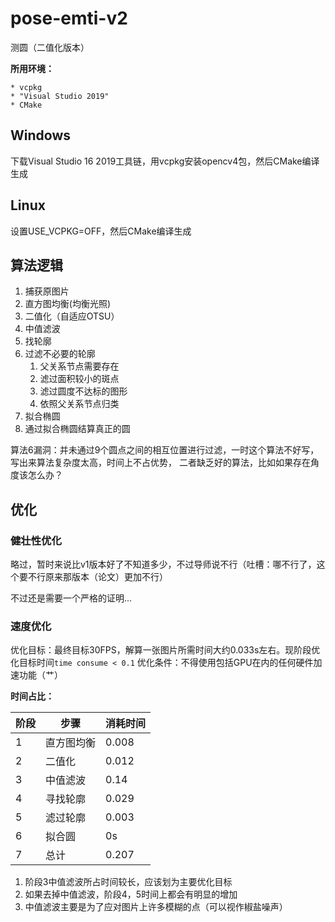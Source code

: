 # pose-emti-v2

测圆（二值化版本）

**所用环境：**

    * vcpkg 
    * "Visual Studio 2019"
    * CMake

## Windows

下载Visual Studio 16 2019工具链，用vcpkg安装opencv4包，然后CMake编译生成

## Linux

设置USE_VCPKG=OFF，然后CMake编译生成

## 算法逻辑

1. 捕获原图片
2. 直方图均衡(均衡光照)
3. 二值化（自适应OTSU）
4. 中值滤波
5. 找轮廓
6. 过滤不必要的轮廓
    1. 父关系节点需要存在
    2. 滤过面积较小的斑点
    3. 滤过圆度不达标的图形
    4. 依照父关系节点归类
7. 拟合椭圆
8. 通过拟合椭圆结算真正的圆

算法6漏洞：并未通过9个圆点之间的相互位置进行过滤，一时这个算法不好写，写出来算法复杂度太高，时间上不占优势， 二者缺乏好的算法，比如如果存在角度该怎么办？

## 优化

### 健壮性优化

略过，暂时来说比v1版本好了不知道多少，不过导师说不行（吐槽：哪不行了，这个要不行原来那版本（论文）更加不行）

不过还是需要一个严格的证明...

### 速度优化

优化目标：最终目标30FPS，解算一张图片所需时间大约0.033s左右。现阶段优化目标时间`time consume < 0.1`
优化条件：不得使用包括GPU在内的任何硬件加速功能（艹）

**时间占比：**

|阶段|步骤|消耗时间|
| ---- |----|----|
|1|直方图均衡|0.008|
|2|二值化   |0.012|
|3|中值滤波 |0.14|
|4|寻找轮廓 |0.029|
|5|滤过轮廓 |0.003|
|6|拟合圆   |0s|
|7|总计    |0.207|


1. 阶段3中值滤波所占时间较长，应该划为主要优化目标
2. 如果去掉中值滤波，阶段4，5时间上都会有明显的增加
3. 中值滤波主要是为了应对图片上许多模糊的点（可以视作椒盐噪声）

